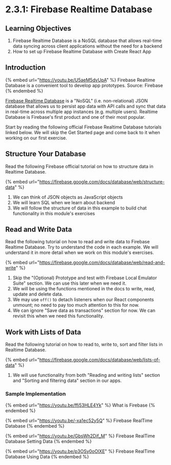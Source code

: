 # 2.3.1: Firebase Realtime Database

## Learning Objectives

1. Firebase Realtime Database is a NoSQL database that allows real-time data syncing across client applications without the need for a backend
2. How to set up Firebase Realtime Database with Create React App

## Introduction

{% embed url="https://youtu.be/U5aeM5dvUpA" %}
Firebase Realtime Database is a convenient tool to develop app prototypes. Source: Firebase
{% endembed %}

[Firebase Realtime Database](https://firebase.google.com/docs/database) is a "NoSQL" (i.e. non-relational) JSON database that allows us to persist app data with API calls and sync that data in real-time across multiple app instances (e.g. multiple users). Realtime Database is Firebase's first product and one of their most popular.

Start by reading the following official Firebase Realtime Database tutorials linked below. We will skip the Get Started page and come back to it when working on our first exercise.

## Structure Your Database

Read the following Firebase official tutorial on how to structure data in Realtime Database.

{% embed url="https://firebase.google.com/docs/database/web/structure-data" %}

1. We can think of JSON objects as JavaScript objects
2. We will learn SQL when we learn about backend
3. We will follow the structure of data in this example to build chat functionality in this module's exercises

## Read and Write Data

Read the following tutorial on how to read and write data to Firebase Realtime Database. Try to understand the code in each example. We will understand it in more detail when we work on this module's exercises.

{% embed url="https://firebase.google.com/docs/database/web/read-and-write" %}

1. Skip the "(Optional) Prototype and test with Firebase Local Emulator Suite" section. We can use this later when we need it.
2. We will be using the functions mentioned in the docs to write, read, update and delete data.
3. We may use `off()` to detach listeners when our React components unmount; no need to pay too much attention to this for now.
4. We can ignore "Save data as transactions" section for now. We can revisit this when we need this functionality.

## Work with Lists of Data

Read the following tutorial on how to read to, write to, sort and filter lists in Realtime Database.

{% embed url="https://firebase.google.com/docs/database/web/lists-of-data" %}

1. We will use functionality from both "Reading and writing lists" section and "Sorting and filtering data" section in our apps.



### Sample Implementation

{% embed url="https://youtu.be/ffj53HLE4Yk" %}
What is Firebase
{% endembed %}

{% embed url="https://youtu.be/-xa1ec52y5Q" %}
Firebase RealTime Database
{% endembed %}

{% embed url="https://youtu.be/GbsWh2Dif_M" %}
Firebase RealTime Database Setting Data
{% endembed %}

{% embed url="https://youtu.be/p3OSy0oOlXE" %}
Firebase RealTime Database Using Data
{% endembed %}
